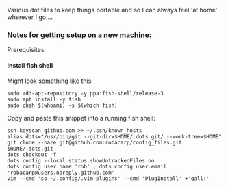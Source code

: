 Various dot files to keep things portable and so I can always feel 'at home' wherever I go....

### Notes for getting setup on a new machine:

Prerequisites:

#### Install fish shell

Might look something like this:

```
sudo add-apt-repository -y ppa:fish-shell/release-3
sudo apt install -y fish
sudo chsh $(whoami) -s $(which fish)
```

Copy and paste this snippet into a running fish shell:

```
ssh-keyscan github.com >> ~/.ssh/known_hosts
alias dots="/usr/bin/git --git-dir=$HOME/.dots.git/ --work-tree=$HOME"
git clone --bare git@github.com:robacarp/config_files.git $HOME/.dots.git
dots checkout -f
dots config --local status.showUntrackedFiles no
dots config user.name 'rob' ; dots config user.email 'robacarp@users.noreply.github.com'
vim --cmd 'so ~/.config/.vim-plugins' --cmd 'PlugInstall' +'qall!'
```
